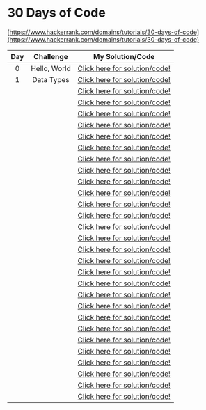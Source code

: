 # 30 Days of Code

[https://www.hackerrank.com/domains/tutorials/30-days-of-code](https://www.hackerrank.com/domains/tutorials/30-days-of-code)


|**Day**|               **Challenge**               |         **My Solution/Code**         |
|:-----:|:-----------------------------------------:|:------------------------------------:|
|0      | Hello, World                              | [Click here for solution/code!](https://github.com/marwin-ko/competitive_programming/blob/master/HackerRank/30_Days_of_Code/hello_world.md)|
|1      | Data Types                                | [Click here for solution/code!](https://github.com/marwin-ko/competitive_programming/blob/master/HackerRank/30_Days_of_Code/data_types.md)|
|      |                          | [Click here for solution/code!]()|
|      |                          | [Click here for solution/code!]()|
|      |                          | [Click here for solution/code!]()|
|      |                          | [Click here for solution/code!]()|
|      |                          | [Click here for solution/code!]()|
|      |                          | [Click here for solution/code!]()|
|      |                          | [Click here for solution/code!]()|
|      |                          | [Click here for solution/code!]()|
|      |                          | [Click here for solution/code!]()|
|      |                          | [Click here for solution/code!]()|
|      |                          | [Click here for solution/code!]()|
|      |                          | [Click here for solution/code!]()|
|      |                          | [Click here for solution/code!]()|
|      |                          | [Click here for solution/code!]()|
|      |                          | [Click here for solution/code!]()|
|      |                          | [Click here for solution/code!]()|
|      |                          | [Click here for solution/code!]()|
|      |                          | [Click here for solution/code!]()|
|      |                          | [Click here for solution/code!]()|
|      |                          | [Click here for solution/code!]()|
|      |                          | [Click here for solution/code!]()|
|      |                          | [Click here for solution/code!]()|
|      |                          | [Click here for solution/code!]()|
|      |                          | [Click here for solution/code!]()|
|      |                          | [Click here for solution/code!]()|
|      |                          | [Click here for solution/code!]()|
|      |                          | [Click here for solution/code!]()|
|      |                          | [Click here for solution/code!]()|
